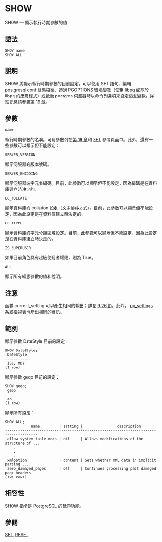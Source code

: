 # SHOW

SHOW — 顯示執行時期參數的值

## 語法

```text
SHOW name
SHOW ALL
```

## 說明

SHOW 將顯示執行時期參數的目前設定。可以使用 SET 語句、編輯postgresql.conf 組態檔案、透過 PGOPTIONS 環境變數（使用 libpq 或基於 libpq 的應用程式）或啟動 postgres 伺服器時以命令列選項來設定這些變數。詳細訊息請參閱[第 19 章](../../server-administration/server-configuration/)。

## 參數

_`name`_

執行時期參數的名稱。可用參數列在[第 19 章](../../server-administration/server-configuration/)和 [SET](set.md) 參考頁面中。此外，還有一些參數可以顯示但不能設定：

`SERVER_VERSION`

顯示伺服器的版本號碼。

`SERVER_ENCODING`

顯示伺服器端字元集編碼。目前，此參數可以顯示但不能設定，因為編碼是在資料庫建立時決定的。

`LC_COLLATE`

顯示資料庫的 collation 設定（文字排序方式）。目前，此參數可以顯示但不能設定，因為此設定是在資料庫建立時決定的。

`LC_CTYPE`

顯示資料庫的字元分類區域設定。目前，此參數可以顯示但不能設定，因為此設定是在資料庫建立時決定的。

`IS_SUPERUSER`

如果目前角色具有超級使用者權限，則為 True。

`ALL`

顯示所有組態參數的值和說明。

## 注意

函數 current\_setting 可以產生相同的輸出；詳見 [9.26 節](../../the-sql-language/functions-and-operators/system-administration.md)。此外， [pg\_settings ](../../internals/system-catalogs/pg_settings.md)系統檢視表也產出相同的資訊。

## 範例

顯示參數 DateStyle 目前的設定：

```text
SHOW DateStyle;
 DateStyle
-----------
 ISO, MDY
(1 row)
```

顯示參數 geqo 目前的設定：

```text
SHOW geqo;
 geqo
------
 on
(1 row)
```

顯示所有設定：

```text
SHOW ALL;
            name         | setting |                description                                                          
-------------------------+---------+-------------------------------------------------
 allow_system_table_mods | off     | Allows modifications of the structure of ...
    .
    .
    .
 xmloption               | content | Sets whether XML data in implicit parsing ...
 zero_damaged_pages      | off     | Continues processing past damaged page headers.
(196 rows)
```

## 相容性

SHOW 指令是 PostgreSQL 的延伸功能。

## 參閱

[SET](set.md), [RESET](reset.md)


